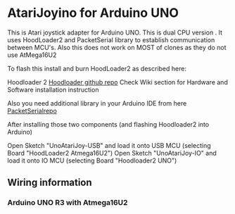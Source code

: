 # AtariJoyino for Arduino UNO

This is Atari joystick adapter for Arduino UNO. This is dual CPU version . It uses HoodLoader2 and PacketSerial library
to establish communication between MCU's. Also this does not work on MOST of clones as they do not use AtMega16U2

To flash this install and burn HoodLoader2 as described here:

Hoodloader 2
[Hoodloader github repo](https://github.com/NicoHood/HoodLoader2)
Check Wiki section for Hardware and Software installation instruction

Also you need additional library in your Arduino IDE from here
[PacketSerialrepo](https://github.com/bakercp/PacketSerial)

After installing those two components (and flashing Hoodloader2 into Arduino)

Open Sketch "UnoAtariJoy-USB" and load it onto USB MCU (selecting Board "HoodLoader2 Atmega16U2")
Open Sketch "UnoAtariJoy-IO" and load it onto IO MCU (selecting Board "Hoodloader2 UNO")


## Wiring information

### Arduino UNO R3 with Atmega16U2


 


